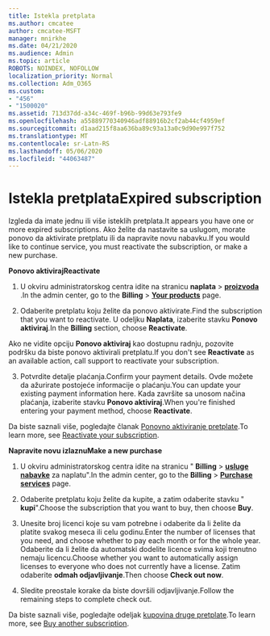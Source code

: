 ```yaml
---
title: Istekla pretplata
ms.author: cmcatee
author: cmcatee-MSFT
manager: mnirkhe
ms.date: 04/21/2020
ms.audience: Admin
ms.topic: article
ROBOTS: NOINDEX, NOFOLLOW
localization_priority: Normal
ms.collection: Adm_O365
ms.custom:
- "456"
- "1500020"
ms.assetid: 713d37dd-a34c-469f-b96b-99d63e793fe9
ms.openlocfilehash: a55889770340946adf88916b2cf2ab44cf4959ef
ms.sourcegitcommit: d1aad215f8aa636ba89c93a13a0c9d90e997f752
ms.translationtype: MT
ms.contentlocale: sr-Latn-RS
ms.lasthandoff: 05/06/2020
ms.locfileid: "44063487"
---
```

# <a name="expired-subscription"></a><span data-ttu-id="a5b35-102">Istekla pretplata</span><span class="sxs-lookup"><span data-stu-id="a5b35-102">Expired subscription</span></span>

<span data-ttu-id="a5b35-103">Izgleda da imate jednu ili više isteklih pretplata.</span><span class="sxs-lookup"><span data-stu-id="a5b35-103">It appears you have one or more expired subscriptions.</span></span> <span data-ttu-id="a5b35-104">Ako želite da nastavite sa uslugom, morate ponovo da aktivirate pretplatu ili da napravite novu nabavku.</span><span class="sxs-lookup"><span data-stu-id="a5b35-104">If you would like to continue service, you must reactivate the subscription, or make a new purchase.</span></span>
  
<span data-ttu-id="a5b35-105">**Ponovo aktiviraj**</span><span class="sxs-lookup"><span data-stu-id="a5b35-105">**Reactivate**</span></span>
  
1. <span data-ttu-id="a5b35-106">U okviru administratorskog centra idite na stranicu **naplata** \> **[proizvoda](https://go.microsoft.com/fwlink/p/?linkid=842054)** .</span><span class="sxs-lookup"><span data-stu-id="a5b35-106">In the admin center, go to the **Billing** \> **[Your products](https://go.microsoft.com/fwlink/p/?linkid=842054)** page.</span></span>

2. <span data-ttu-id="a5b35-107">Odaberite pretplatu koju želite da ponovo aktivirate.</span><span class="sxs-lookup"><span data-stu-id="a5b35-107">Find the subscription that you want to reactivate.</span></span> <span data-ttu-id="a5b35-108">U odeljku **Naplata**, izaberite stavku **Ponovo aktiviraj**.</span><span class="sxs-lookup"><span data-stu-id="a5b35-108">In the **Billing** section, choose **Reactivate**.</span></span>

<span data-ttu-id="a5b35-109">Ako ne vidite opciju **Ponovo aktiviraj** kao dostupnu radnju, pozovite podršku da biste ponovo aktivirali pretplatu.</span><span class="sxs-lookup"><span data-stu-id="a5b35-109">If you don't see **Reactivate** as an available action, call support to reactivate your subscription.</span></span>

3. <span data-ttu-id="a5b35-110">Potvrdite detalje plaćanja.</span><span class="sxs-lookup"><span data-stu-id="a5b35-110">Confirm your payment details.</span></span> <span data-ttu-id="a5b35-111">Ovde možete da ažurirate postojeće informacije o plaćanju.</span><span class="sxs-lookup"><span data-stu-id="a5b35-111">You can update your existing payment information here.</span></span> <span data-ttu-id="a5b35-112">Kada završite sa unosom načina plaćanja, izaberite stavku **Ponovo aktiviraj**.</span><span class="sxs-lookup"><span data-stu-id="a5b35-112">When you're finished entering your payment method, choose **Reactivate**.</span></span>

<span data-ttu-id="a5b35-113">Da biste saznali više, pogledajte članak [Ponovno aktiviranje pretplate](https://docs.microsoft.com/office365/admin/subscriptions-and-billing/reactivate-your-subscription).</span><span class="sxs-lookup"><span data-stu-id="a5b35-113">To learn more, see [Reactivate your subscription](https://docs.microsoft.com/office365/admin/subscriptions-and-billing/reactivate-your-subscription).</span></span>

<span data-ttu-id="a5b35-114">**Napravite novu izlaznu**</span><span class="sxs-lookup"><span data-stu-id="a5b35-114">**Make a new purchase**</span></span>
  
1. <span data-ttu-id="a5b35-115">U okviru administratorskog centra idite na stranicu " **Billing** \> **[usluge nabavke](https://go.microsoft.com/fwlink/p/?linkid=868433)** za naplatu".</span><span class="sxs-lookup"><span data-stu-id="a5b35-115">In the admin center, go to the **Billing** \> **[Purchase services](https://go.microsoft.com/fwlink/p/?linkid=868433)** page.</span></span>

2. <span data-ttu-id="a5b35-116">Odaberite pretplatu koju želite da kupite, a zatim odaberite stavku " **kupi**".</span><span class="sxs-lookup"><span data-stu-id="a5b35-116">Choose the subscription that you want to buy, then choose **Buy**.</span></span>

3. <span data-ttu-id="a5b35-117">Unesite broj licenci koje su vam potrebne i odaberite da li želite da platite svakog meseca ili celu godinu.</span><span class="sxs-lookup"><span data-stu-id="a5b35-117">Enter the number of licenses that you need, and choose whether to pay each month or for the whole year.</span></span> <span data-ttu-id="a5b35-118">Odaberite da li želite da automatski dodelite licence svima koji trenutno nemaju licencu.</span><span class="sxs-lookup"><span data-stu-id="a5b35-118">Choose whether you want to automatically assign licenses to everyone who does not currently have a license.</span></span> <span data-ttu-id="a5b35-119">Zatim odaberite **odmah odjavljivanje**.</span><span class="sxs-lookup"><span data-stu-id="a5b35-119">Then choose **Check out now**.</span></span>

4. <span data-ttu-id="a5b35-120">Sledite preostale korake da biste dovršili odjavljivanje.</span><span class="sxs-lookup"><span data-stu-id="a5b35-120">Follow the remaining steps to complete check out.</span></span>

<span data-ttu-id="a5b35-121">Da biste saznali više, pogledajte odeljak [kupovina druge pretplate](https://docs.microsoft.com/office365/admin/subscriptions-and-billing/buy-another-subscription).</span><span class="sxs-lookup"><span data-stu-id="a5b35-121">To learn more, see [Buy another subscription](https://docs.microsoft.com/office365/admin/subscriptions-and-billing/buy-another-subscription).</span></span>
